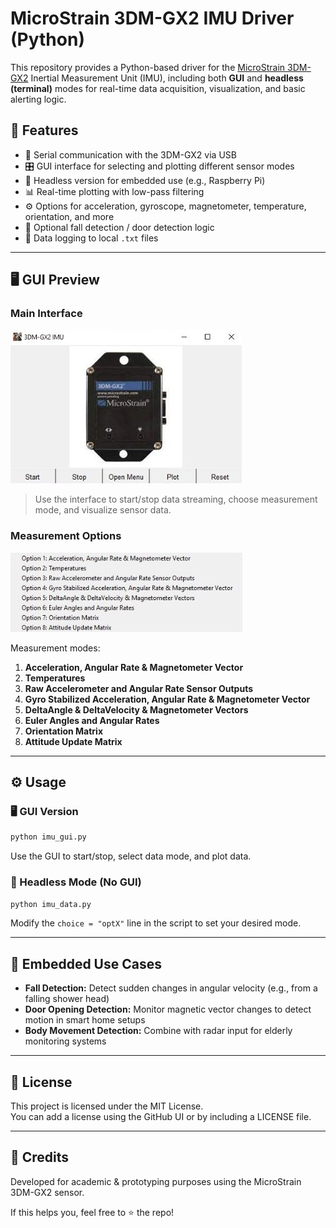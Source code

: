 # MicroStrain 3DM-GX2 IMU Driver (Python)

This repository provides a Python-based driver for the [MicroStrain 3DM-GX2](https://www.microstrain.com/) Inertial Measurement Unit (IMU), including both **GUI** and **headless (terminal)** modes for real-time data acquisition, visualization, and basic alerting logic.

## 🧠 Features

- 📡 Serial communication with the 3DM-GX2 via USB  
- 🎛️ GUI interface for selecting and plotting different sensor modes  
- 🧮 Headless version for embedded use (e.g., Raspberry Pi)  
- 📊 Real-time plotting with low-pass filtering  
- ⚙️ Options for acceleration, gyroscope, magnetometer, temperature, orientation, and more  
- 🔔 Optional fall detection / door detection logic  
- 📁 Data logging to local `.txt` files  

---

## 🖥️ GUI Preview

### Main Interface

![IMU GUI](imu_gui.png)

> Use the interface to start/stop data streaming, choose measurement mode, and visualize sensor data.

### Measurement Options

![IMU GUI Measurement Options](imu_gui_meas.png)

Measurement modes:

1. **Acceleration, Angular Rate & Magnetometer Vector**  
2. **Temperatures**  
3. **Raw Accelerometer and Angular Rate Sensor Outputs**  
4. **Gyro Stabilized Acceleration, Angular Rate & Magnetometer Vector**  
5. **DeltaAngle & DeltaVelocity & Magnetometer Vectors**  
6. **Euler Angles and Angular Rates**  
7. **Orientation Matrix**  
8. **Attitude Update Matrix**  

---

## ⚙️ Usage

### 🖥 GUI Version

```bash
python imu_gui.py
```

Use the GUI to start/stop, select data mode, and plot data.

### 🧱 Headless Mode (No GUI)

```bash
python imu_data.py
```

Modify the `choice = "optX"` line in the script to set your desired mode.

---

## 🚨 Embedded Use Cases

- **Fall Detection:** Detect sudden changes in angular velocity (e.g., from a falling shower head)  
- **Door Opening Detection:** Monitor magnetic vector changes to detect motion in smart home setups  
- **Body Movement Detection:** Combine with radar input for elderly monitoring systems  

---

## 📜 License

This project is licensed under the MIT License.  
You can add a license using the GitHub UI or by including a LICENSE file.

---

## 🧠 Credits

Developed for academic & prototyping purposes using the MicroStrain 3DM-GX2 sensor.  

If this helps you, feel free to ⭐ the repo!